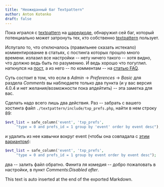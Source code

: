 ```yaml
---
title: "Неожиданный баг Textpattern"
author: Anton Kotenko
draft: false
---
```


Пока игрался с [textpattern](http://textpattern.org/) на [шаредкоде](http://sharedcode.info/), обнаружил сей баг, который потенциально может затронуть тех, кто собственно [textpattern](http://textpattern.org/) пользует.

Испугало то, что отключалось (правильнее сказать истекало) комментирование в статьях, с постинга которых прошло много времени. излазил все настройки -- нету ничего такого -- хотя видно, что должно ведь быть по разумению. И ведь хорошо что погуглил. наткнулся на [пост](http://hari.literaryforums.org/2007/04/22/textpattern-review/), а из него -- по комментам -- на [статью FAQ](http://textpattern.com/faq/257/comment-preferences-are-missing).

Суть состоит в том, что если в _Admin_ -&gt; _Preferences_ -&gt; _Basic_ для раздела _Comments_ вы наблюдаете только два пункта (и у вас версия 4.0.4 и нет желания/возможности пока апдейтить) -- эта заметка для вас.

Сделать надо всего лишь два действия. Раз -- забрать с вашего хостинга файл `./textpattern/include/txp_prefs.php`, найти в нем строку 89:

```php
$evt_list = safe_column('event', 'txp_prefs',
     "type = 0 and prefs_id = 1 group by 'event' order by event desc");
```

и удалить из нее кавычки вокруг event (чтобы она совпадала с [этим вариантом](http://dev.textpattern.com/browser/development/4.0/textpattern/include/txp_prefs.php?rev=2156#L89)):

```php
$evt_list = safe_column('event', 'txp_prefs',
     "type = 0 and prefs_id = 1 group by event order by event desc");
```

два -- залить файл обратно. Финита ля комедия -- добро пожаловать в настройки, в пункт _Comments:Disabled after_.


This text is auto inserted at the end of the exported Markdown.
